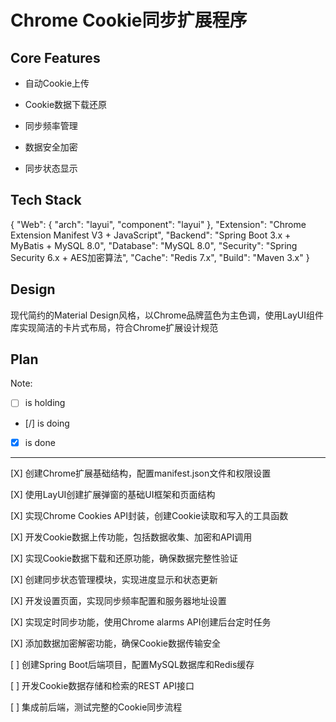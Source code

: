 # Chrome Cookie同步扩展程序

## Core Features

- 自动Cookie上传

- Cookie数据下载还原

- 同步频率管理

- 数据安全加密

- 同步状态显示

## Tech Stack

{
  "Web": {
    "arch": "layui",
    "component": "layui"
  },
  "Extension": "Chrome Extension Manifest V3 + JavaScript",
  "Backend": "Spring Boot 3.x + MyBatis + MySQL 8.0",
  "Database": "MySQL 8.0",
  "Security": "Spring Security 6.x + AES加密算法",
  "Cache": "Redis 7.x",
  "Build": "Maven 3.x"
}

## Design

现代简约的Material Design风格，以Chrome品牌蓝色为主色调，使用LayUI组件库实现简洁的卡片式布局，符合Chrome扩展设计规范

## Plan

Note: 

- [ ] is holding
- [/] is doing
- [X] is done

---

[X] 创建Chrome扩展基础结构，配置manifest.json文件和权限设置

[X] 使用LayUI创建扩展弹窗的基础UI框架和页面结构

[X] 实现Chrome Cookies API封装，创建Cookie读取和写入的工具函数

[X] 开发Cookie数据上传功能，包括数据收集、加密和API调用

[X] 实现Cookie数据下载和还原功能，确保数据完整性验证

[X] 创建同步状态管理模块，实现进度显示和状态更新

[X] 开发设置页面，实现同步频率配置和服务器地址设置

[X] 实现定时同步功能，使用Chrome alarms API创建后台定时任务

[X] 添加数据加密解密功能，确保Cookie数据传输安全

[ ] 创建Spring Boot后端项目，配置MySQL数据库和Redis缓存

[ ] 开发Cookie数据存储和检索的REST API接口

[ ] 集成前后端，测试完整的Cookie同步流程
